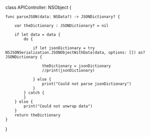 class APIController: NSObject {

    func parseJSON(data: NSData?) -> JSONDictionary? {

        var theDictionary : JSONDictionary? = nil

        if let data = data {
            do {

                if let jsonDictionary = try NSJSONSerialization.JSONObjectWithData(data, options: []) as? JSONDictionary {

                    theDictionary = jsonDictionary
                    //print(jsonDictionary)

                } else {
                    print("Could not parse jsonDictionary")
                }
            } catch {
            }
        } else {
            print("Could not unwrap data")
        }
        return theDictionary
    }
}

